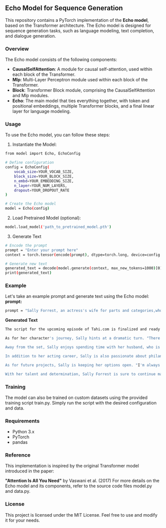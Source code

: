 ## **Echo Model for Sequence Generation**
This repository contains a PyTorch implementation of the **Echo model**, based on the Transformer architecture. The Echo model is designed for sequence generation tasks, such as language modeling, text completion, and dialogue generation.

### **Overview**
The Echo model consists of the following components:

- **CausalSelfAttention**: A module for causal self-attention, used within each block of the Transformer.
- **Mlp**: Multi-Layer Perceptron module used within each block of the Transformer.
- **Block**: Transformer Block module, comprising the CausalSelfAttention and Mlp modules.
- **Echo**: The main model that ties everything together, with token and positional embeddings, multiple Transformer blocks, and a final linear layer for language modeling.

### **Usage**

To use the Echo model, you can follow these steps:

1. Instantiate the Model:
```bash
from model import Echo, EchoConfig

# Define configuration
config = EchoConfig(
    vocab_size=YOUR_VOCAB_SIZE,
    block_size=YOUR_BLOCK_SIZE,
    n_embd=YOUR_EMBEDDING_SIZE,
    n_layer=YOUR_NUM_LAYERS,
    dropout=YOUR_DROPOUT_RATE
)

# Create the Echo model
model = Echo(config)
```

2. Load Pretrained Model (optional):
```bash
model.load_model('path_to_pretrained_model.pth')
```


3. Generate Text
```bash
# Encode the prompt
prompt = "Enter your prompt here"
context = torch.tensor(encode(prompt), dtype=torch.long, device=config.device).view(1, -1)

# Generate new text
generated_text = decode(model.generate(context, max_new_tokens=1000)[0].tolist())
print(generated_text)
```


### **Example**

Let's take an example prompt and generate text using the Echo model:
**prompt:**
```bash
prompt = "Sally Forrest, an actress's wife for parts and categories,who friends Tahi.com:"
```
**Generated Text**
```bash
The script for the upcoming episode of Tahi.com is finalized and ready for publication. Sally Forrest, an actress known for her roles in various categories, including drama and comedy, shares her thoughts on the upcoming season. "I have a deep love for chocolate," she says with a laugh. "It's a season of indulgence, and I can't wait to see what delicious treats the show has in store for us."

As for her character's journey, Sally hints at a dramatic turn. "There's a plot twist that will have viewers on the edge of their seats," she teases. "I can't reveal too much, but let's just say it involves a long-lost relative and a mysterious letter."

Away from the set, Sally enjoys spending time with her husband, who is a well-known director in the industry. "We've been working on a passion project together," she shares. "It's a film that explores the complexities of family and identity. I'm excited to see how audiences respond."

In addition to her acting career, Sally is also passionate about philanthropy. "I believe in using my platform for good," she explains. "I'm involved in several charitable organizations that support causes close to my heart."

As for future projects, Sally is keeping her options open. "I'm always looking for new challenges," she says. "Whether it's a gritty drama or a lighthearted comedy, I'm ready to dive in and bring a character to life."

With her talent and determination, Sally Forrest is sure to continue making a mark in the world of entertainment. Stay tuned for more updates on her exciting journey.

```

### **Training**
The model can also be trained on custom datasets using the provided training script train.py. Simply run the script with the desired configuration and data.

### **Requirements**
- Python 3.x
- PyTorch
- pandas

### **Reference**
This implementation is inspired by the original Transformer model introduced in the paper:

**"Attention Is All You Need"** by Vaswani et al. (2017)
For more details on the Echo model and its components, refer to the source code files model.py and data.py.

### **License**
This project is licensed under the MIT License. Feel free to use and modify it for your needs.
